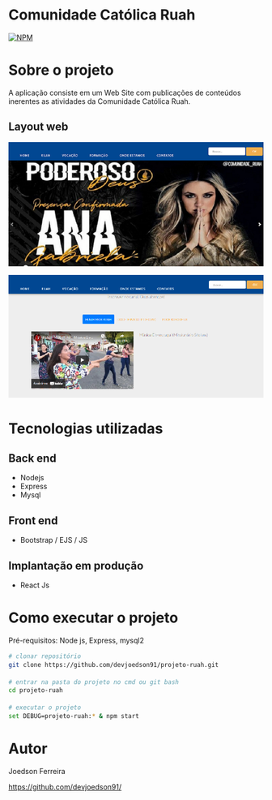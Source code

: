 # Comunidade Católica Ruah
[![NPM](https://img.shields.io/npm/l/react)](https://github.com/devsuperior/sds1-wmazoni/blob/master/LICENSE) 

# Sobre o projeto

A aplicação consiste em um Web Site com publicações de conteúdos inerentes as atividades da Comunidade Católica Ruah.

## Layout web
![Web 1](https://github.com/devjoedson91/projeto-ruah/blob/main/public/images/layoutweb01.png)

![Web 2](https://github.com/devjoedson91/projeto-ruah/blob/main/public/images/layoutweb02.png)

# Tecnologias utilizadas
## Back end
- Nodejs
- Express
- Mysql

## Front end
- Bootstrap / EJS / JS

## Implantação em produção
- React Js

# Como executar o projeto

Pré-requisitos: Node js, Express, mysql2

```bash
# clonar repositório
git clone https://github.com/devjoedson91/projeto-ruah.git

# entrar na pasta do projeto no cmd ou git bash
cd projeto-ruah

# executar o projeto
set DEBUG=projeto-ruah:* & npm start
```

# Autor

Joedson Ferreira

https://github.com/devjoedson91/


